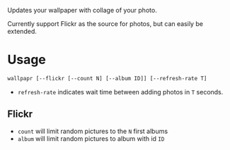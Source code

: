 Updates your wallpaper with collage of your photo.

Currently support Flickr as the source for photos, but can easily be extended.

# Usage

```sh
wallpapr [--flickr [--count N] [--album ID]] [--refresh-rate T]
```

- `refresh-rate` indicates wait time between adding photos in `T` seconds.

## Flickr

- `count` will limit random pictures to the `N` first albums
- `album` will limit random pictures to album with id `ID`
